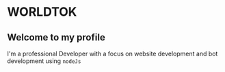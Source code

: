 # WORLDTOK

## Welcome to my profile

I'm a professional Developer with a focus on website development and bot development using `nodeJs`

